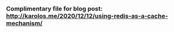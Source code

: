 ### Complimentary file for blog post: http://karolos.me/2020/12/12/using-redis-as-a-cache-mechanism/
